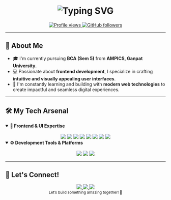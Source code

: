 <h1 align="center">
    <img
    src="https://readme-typing-svg.demolab.com/?font=Poppins&weight=500&size=38&duration=1800&pause=1000&color=8B5CF6&center=true&vCenter=true&width=700&height=80&lines=Hi+there!+%F0%9F%91%8B;I'm+Manish+Bayad;Frontend+Developer;Crafting+responsive+websites;Modern+web+experiences;User-friendly+interfaces"
    alt="Typing SVG"
  />
</h1>

<div align="center">
  <a href="https://github.com/Manish-CodeLab">
    <img src="https://komarev.com/ghpvc/?username=Manish-CodeLab&label=Profile%20Views&color=6933ff&style=flat-square" alt="Profile views" />
  </a>
  <a href="https://github.com/Manish-CodeLab?tab=followers">
    <img src="https://img.shields.io/github/followers/Manish-CodeLab?style=flat-square&color=6933ff" alt="GitHub followers" />
  </a>
</div>

---

## 🚀 About Me

* 🎓 I'm currently pursuing **BCA (Sem 5)** from **AMPICS, Ganpat University**.
* 💻 Passionate about **frontend development**, I specialize in crafting **intuitive and visually appealing user interfaces**.
* 🎯 I'm constantly learning and building with **modern web technologies** to create impactful and seamless digital experiences.

---

## 🛠️ My Tech Arsenal

<details open>
<summary><b>🎨 Frontend & UI Expertise</b></summary>
<br/>
<div align="center">
  <img src="https://img.shields.io/badge/HTML5-E34F26?style=for-the-badge&logo=html5&logoColor=white"/>
  <img src="https://img.shields.io/badge/CSS3-1572B6?style=for-the-badge&logo=css3&logoColor=white"/>
  <img src="https://img.shields.io/badge/JavaScript-F7DF1E?style=for-the-badge&logo=javascript&logoColor=black"/>
  <img src="https://img.shields.io/badge/React-61DAFB?style=for-the-badge&logo=react&logoColor=black"/>
  <img src="https://img.shields.io/badge/TailwindCSS-06B6D4?style=for-the-badge&logo=tailwindcss&logoColor=white"/>
  <img src="https://img.shields.io/badge/Redux-764ABC?style=for-the-badge&logo=redux&logoColor=white"/>
  <img src="https://img.shields.io/badge/jQuery-0769AD?style=for-the-badge&logo=jquery&logoColor=white"/>
  <img src="https://img.shields.io/badge/GSAP-88CE02?style=for-the-badge&logo=greensock&logoColor=white"/>
</div>
</details>

<details open>
<summary><b>⚙️ Development Tools & Platforms</b></summary>
<br/>
<div align="center">
  <img src="https://img.shields.io/badge/Firebase-FFCA28?style=for-the-badge&logo=firebase&logoColor=black"/>
  <img src="https://img.shields.io/badge/Git-F05032?style=for-the-badge&logo=git&logoColor=white"/>
  <img src="https://img.shields.io/badge/GitHub-181717?style=for-the-badge&logo=github&logoColor=white"/>
</div>
</details>

---

## 👋 Let's Connect!

<div align="center">
  <a href="">
    <img src="https://img.shields.io/badge/Portfolio-Coming%20Soon-6933ff?style=for-the-badge&logo=safari&logoColor=white"/>
  </a>
  <a href="">
    <img src="https://img.shields.io/badge/LinkedIn-Connect-6933ff?style=for-the-badge&logo=linkedin&logoColor=white"/>
  </a>
  <a href="mailto:manish.bayad.frontenddev@gmail.com">
    <img src="https://img.shields.io/badge/Gmail-Contact%20Me-6933ff?style=for-the-badge&logo=gmail&logoColor=white"/>
  </a>
</div>

<div align="center">
  <sub>Let’s build something amazing together! 🚀</sub>
</div>
